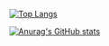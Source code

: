 
[![Top Langs](https://github-readme-stats.vercel.app/api/top-langs/?username=mingnana&layout=compact)](https://github.com/mingnana/github-readme-stats)

[![Anurag's GitHub stats](https://github-readme-stats.vercel.app/api?username=mingnana)](https://github.com/mingnana/github-readme-stats)
